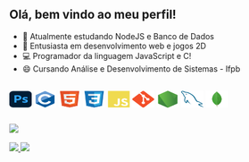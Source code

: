 ## Olá, bem vindo ao meu perfil!

- 🌱 Atualmente estudando NodeJS e Banco de Dados
- 👾 Entusiasta em desenvolvimento web e jogos 2D
- 💻 Programador da linguagem JavaScript e C!
- 😄 Cursando Análise e Desenvolvimento de Sistemas - Ifpb

<div style="display: inline_block"><br>
    <img align="center" height="30" width="40" src="https://raw.githubusercontent.com/devicons/devicon/master/icons/photoshop/photoshop-original.svg">
    <img align="center" height="30" width="40" src="https://raw.githubusercontent.com/devicons/devicon/master/icons/c/c-original.svg">
    <img align="center" height="30" width="40" src="https://raw.githubusercontent.com/devicons/devicon/master/icons/html5/html5-original.svg">
    <img align="center" height="30" width="40" src="https://raw.githubusercontent.com/devicons/devicon/master/icons/css3/css3-original.svg">
    <img align="center" height="30" width="40" src="https://raw.githubusercontent.com/devicons/devicon/master/icons/javascript/javascript-plain.svg">
    <img align="center" height="30" width="40" src="https://raw.githubusercontent.com/devicons/devicon/master/icons/git/git-original.svg">
    <img align="center" height="30" width="40" src="https://raw.githubusercontent.com/devicons/devicon/master/icons/nodejs/nodejs-original.svg">
    <img align="center" height="30" width="40" src="https://raw.githubusercontent.com/devicons/devicon/master/icons/mysql/mysql-original.svg">
    <img align="center" height="30" width="40" src="https://raw.githubusercontent.com/devicons/devicon/master/icons/mongodb/mongodb-original.svg">
</div>
  
  ##

<a href="https://www.instagram.com/cesar.aug_/" target="_blank"><img src="https://img.shields.io/badge/-Instagram-%23E4405F?style=for-the-badge&logo=instagram&logoColor=white" target="_blank"></a>

<div>
  <a href= "https://github.com/cesaraug09">
    <img height="180em" src="https://github-readme-stats.vercel.app/api?username=cesaraug09&theme=tokyonight&show_icons=true"/>
  <img height="180em" src="https://github-readme-stats.vercel.app/api/top-langs/?username=cesaraug09&layout=compact&langs_count=16&theme=tokyonight"/>
</div>

##
